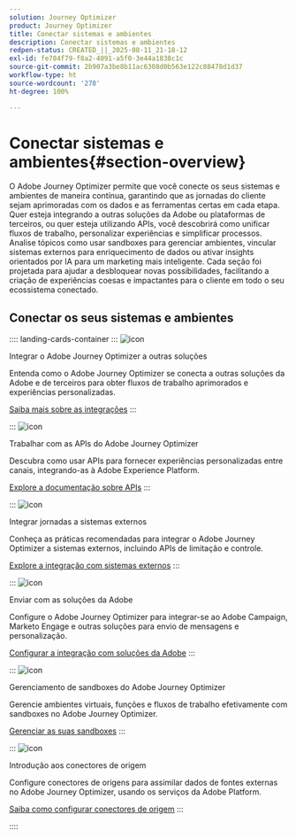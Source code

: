 ```yaml
---
solution: Journey Optimizer
product: Journey Optimizer
title: Conectar sistemas e ambientes
description: Conectar sistemas e ambientes
redpen-status: CREATED_||_2025-08-11_21-18-12
exl-id: fe784f79-f8a2-4091-a5f0-3e44a1838c1c
source-git-commit: 2b907a3be8b11ac6308d0b563e122c88478d1d37
workflow-type: ht
source-wordcount: '278'
ht-degree: 100%

---
```


# Conectar sistemas e ambientes{#section-overview}

O Adobe Journey Optimizer permite que você conecte os seus sistemas e ambientes de maneira contínua, garantindo que as jornadas do cliente sejam aprimoradas com os dados e as ferramentas certas em cada etapa. Quer esteja integrando a outras soluções da Adobe ou plataformas de terceiros, ou quer esteja utilizando APIs, você descobrirá como unificar fluxos de trabalho, personalizar experiências e simplificar processos. Analise tópicos como usar sandboxes para gerenciar ambientes, vincular sistemas externos para enriquecimento de dados ou ativar insights orientados por IA para um marketing mais inteligente. Cada seção foi projetada para ajudar a desbloquear novas possibilidades, facilitando a criação de experiências coesas e impactantes para o cliente em todo o seu ecossistema conectado.

## Conectar os seus sistemas e ambientes

:::: landing-cards-container
:::
![icon](https://cdn.experienceleague.adobe.com/icons/puzzle-piece.svg)

Integrar o Adobe Journey Optimizer a outras soluções

Entenda como o Adobe Journey Optimizer se conecta a outras soluções da Adobe e de terceiros para obter fluxos de trabalho aprimorados e experiências personalizadas.

[Saiba mais sobre as integrações](../using/integrations/ajo-integrations.md)
:::

:::
![icon](https://cdn.experienceleague.adobe.com/icons/code-branch.svg)

Trabalhar com as APIs do Adobe Journey Optimizer

Descubra como usar APIs para fornecer experiências personalizadas entre canais, integrando-as à Adobe Experience Platform.

[Explore a documentação sobre APIs](../using/configuration/ajo-apis.md)
:::

:::
![icon](https://cdn.experienceleague.adobe.com/icons/puzzle-piece.svg)

Integrar jornadas a sistemas externos

Conheça as práticas recomendadas para integrar o Adobe Journey Optimizer a sistemas externos, incluindo APIs de limitação e controle.

[Explore a integração com sistemas externos](external-systems-landing-page.md)
:::

:::
![icon](https://cdn.experienceleague.adobe.com/icons/puzzle-piece.svg)

Enviar com as soluções da Adobe

Configure o Adobe Journey Optimizer para integrar-se ao Adobe Campaign, Marketo Engage e outras soluções para envio de mensagens e personalização.

[Configurar a integração com soluções da Adobe](adobe-solutions-landing-page.md)
:::

:::
![icon](https://cdn.experienceleague.adobe.com/icons/gear.svg)

Gerenciamento de sandboxes do Adobe Journey Optimizer

Gerencie ambientes virtuais, funções e fluxos de trabalho efetivamente com sandboxes no Adobe Journey Optimizer.

[Gerenciar as suas sandboxes](sandbox-landing-page.md)
:::

:::
![icon](https://cdn.experienceleague.adobe.com/icons/circle-play.svg)

Introdução aos conectores de origem

Configure conectores de origens para assimilar dados de fontes externas no Adobe Journey Optimizer, usando os serviços da Adobe Platform.

[Saiba como configurar conectores de origem](../using/start/get-started-sources.md)
:::

::::
